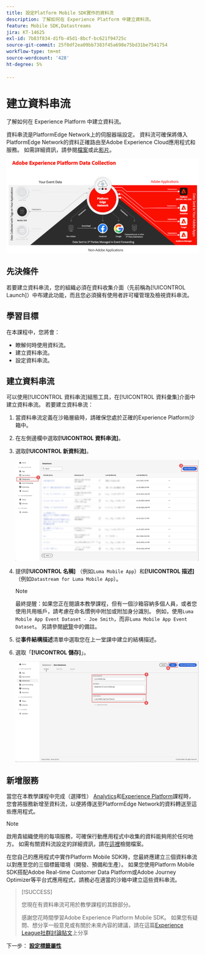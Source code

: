 ```yaml
---
title: 設定Platform Mobile SDK實作的資料流
description: 了解如何在 Experience Platform 中建立資料流。
feature: Mobile SDK,Datastreams
jira: KT-14625
exl-id: 7b83f834-d1fb-45d1-8bcf-bc621f94725c
source-git-commit: 25f0df2ea09bb7383f45a698e75bd31be7541754
workflow-type: tm+mt
source-wordcount: '428'
ht-degree: 5%

---
```


# 建立資料串流

了解如何在 Experience Platform 中建立資料流。

資料串流是PlatformEdge Network上的伺服器端設定。 資料流可確保將傳入PlatformEdge Network的資料正確路由至Adobe Experience Cloud應用程式和服務。 如需詳細資訊，請參閱[檔案](https://experienceleague.adobe.com/docs/experience-platform/datastreams/overview.html?lang=zh-Hant)或此[影片](https://experienceleague.adobe.com/docs/platform-learn/data-collection/edge-network/configure-datastreams.html?lang=zh-Hant)。

![架構](assets/architecture.png)

## 先決條件

若要建立資料串流，您的組織必須在資料收集介面（先前稱為[!UICONTROL Launch]）中布建此功能，而且您必須擁有使用者許可權管理及檢視資料串流。

## 學習目標

在本課程中，您將會：

* 瞭解何時使用資料流。
* 建立資料串流。
* 設定資料串流。

## 建立資料串流

可以使用[!UICONTROL 資料串流]組態工具，在[!UICONTROL 資料彙集]介面中建立資料串流。 若要建立資料串流：

1. 當資料串流定義在沙箱層級時，請確保您處於正確的Experience Platform沙箱中。
1. 在左側邊欄中選取&#x200B;**[!UICONTROL 資料串流]**。
1. 選取&#x200B;**[!UICONTROL 新資料流]**。

   ![資料串流首頁](assets/datastream-new.png)

1. 提供&#x200B;**[!UICONTROL 名稱]** （例如`Luma Mobile App`）和&#x200B;**[!UICONTROL 描述]** （例如`Datastream for Luma Mobile App`）。

   >[!NOTE]
   >
   >最終提醒：如果您正在閱讀本教學課程，但有一個沙箱容納多個人員，或者您使用共用帳戶，請考慮在命名慣例中附加或附加身分識別。 例如，使用`Luma Mobile App Event Dataset - Joe Smith`，而非`Luma Mobile App Event Dataset`。 另請參閱[總覽](overview.md)中的備註。

1. 從&#x200B;**事件結構描述**&#x200B;清單中選取您在上一堂課中建立的結構描述。
1. 選取「**[!UICONTROL 儲存]**」。

   ![新資料串流](assets/datastream-name.png)


## 新增服務

當您在本教學課程中完成（選擇性） [Analytics](analytics.md)和[Experience Platform](platform.md)課程時，您會將服務新增至資料流，以便將傳送至PlatformEdge Network的資料轉送至這些應用程式。

<!--

### Adobe Analytics

1. Select **[!UICONTROL Add Service]**.

1. Add **[!UICONTROL Adobe Analytics]** from the [!UICONTROL Service] list, 

1. Enter the name of the report site that you want to use in **[!UICONTROL Report Suite ID]**.

1. Enable the service by switching **[!UICONTROL Enabled]** on.

1. Select **[!UICONTROL Save]**.

   ![Add Adobe Analytics as datastream service](assets/datastream-service-aa.png)


### Adobe Experience Platform

You might also want to enable the Adobe Experience Platform service. 

>[!IMPORTANT]
>
>You can only enable the Adobe Experience Platform service when having created an event dataset. If you don't already have an event dataset created, follow the instructions [here](platform.md).

1. Click ![Add](https://spectrum.adobe.com/static/icons/workflow_18/Smock_AddCircle_18_N.svg) **[!UICONTROL Add Service]** to add another service.

1. Select **[!UICONTROL Adobe Experience Platform]** from the [!UICONTROL Service] list.

1. Enable the service by switching **[!UICONTROL Enabled]** on.

1. Select the **[!UICONTROL Event Dataset]** that you created as part of the [Create a dataset](platform.md#create-a-dataset) instructions, for example **Luma Mobile App Event Dataset**

1. Select **[!UICONTROL Save]**.

   ![Add Adobe Experience Platform as a datastream service](assets/datastream-service-aep.png)
1. The final configuration should look something like this.
   
   ![datastream settings](assets/datastream-settings.png)

-->


>[!NOTE]
>
>啟用貴組織使用的每項服務，可確保行動應用程式中收集的資料能夠用於任何地方。 如需有關資料流設定的詳細資訊，請在[這裡](https://experienceleague.adobe.com/docs/experience-platform/datastreams/overview.html?lang=zh-Hant)檢閱檔案。

在您自己的應用程式中實作Platform Mobile SDK時，您最終應建立三個資料串流以對應至您的三個標籤環境（開發、預備和生產）。 如果您使用Platform Mobile SDK搭配Adobe Real-time Customer Data Platform或Adobe Journey Optimizer等平台式應用程式，請務必在適當的沙箱中建立這些資料串流。

>[!SUCCESS]
>
>您現在有資料串流可用於教學課程的其餘部分。
>
>感謝您花時間學習Adobe Experience Platform Mobile SDK。 如果您有疑問、想分享一般意見或有關於未來內容的建議，請在這篇[Experience League社群討論貼文](https://experienceleaguecommunities.adobe.com/t5/adobe-experience-platform-data/tutorial-discussion-implement-adobe-experience-cloud-in-mobile/td-p/443796)上分享

下一步： **[設定標籤屬性](configure-tags.md)**
